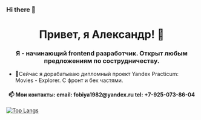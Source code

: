 ### Hi there 👋
<h1 align="center">Привет, я Александр! 👋 </h1>
<h3 align="center">Я - начинающий frontend разработчик. Открыт любым предложениям по сострудничеству. </h3>

- 🔭Сейчас я дорабатываю дипломный проект Yandex Practicum: Movies - Explorer. С фронт и бек частями.

<h4 align="center"> 📫 Мои контакты: email: fobiya1982@yandex.ru   tel: +7-925-073-86-04 </h4

  [![Top Langs](https://github-readme-stats.vercel.app/api/top-langs/?username=anuraghazra&layout=compact)](https://github.com/anuraghazra/github-readme-stats)

<!--
**F0biYA/F0biYA** is a ✨ _special_ ✨ repository because its `README.md` (this file) appears on your GitHub profile.

Here are some ideas to get you started:

- 🔭 I’m currently working on ...
- 🌱 I’m currently learning ...
- 👯 I’m looking to collaborate on ...
- 🤔 I’m looking for help with ...
- 💬 Ask me about ...
- 📫 How to reach me: ...
- 😄 Pronouns: ...
- ⚡ Fun fact: ...
-->

